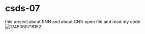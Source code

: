 # csds-07
this project about RNN
and about CNN
open file and 
read my code 
![1749060718152](https://github.com/user-attachments/assets/cf891ba1-ce78-48e5-ae5e-0309c59602d6)
